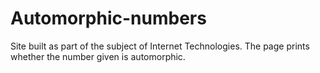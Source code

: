 # Automorphic-numbers
Site built as part of the subject of Internet Technologies. The page prints whether the number given is automorphic.

